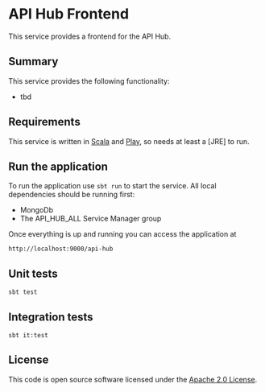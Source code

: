 # API Hub Frontend

This service provides a frontend for the API Hub. 

## Summary

This service provides the following functionality:

* tbd

## Requirements

This service is written in [Scala](http://www.scala-lang.org/) and [Play](http://playframework.com/), so needs at least a [JRE] to run.

## Run the application

To run the application use `sbt run` to start the service. All local dependencies should be running first:
* MongoDb
* The API_HUB_ALL Service Manager group

Once everything is up and running you can access the application at


```
http://localhost:9000/api-hub
```

## Unit tests
```
sbt test
```

## Integration tests
```
sbt it:test
```

## License

This code is open source software licensed under the [Apache 2.0 License]("http://www.apache.org/licenses/LICENSE-2.0.html").
